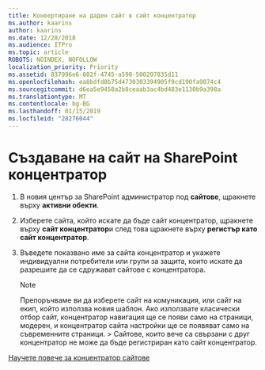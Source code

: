 ```yaml
---
title: Конвертиране на даден сайт в сайт концентратор
ms.author: kaarins
author: kaarins
ms.date: 12/28/2018
ms.audience: ITPro
ms.topic: article
ROBOTS: NOINDEX, NOFOLLOW
localization_priority: Priority
ms.assetid: 837996e6-802f-4745-a590-500207835d11
ms.openlocfilehash: ea8bdfd8b75d4730303394905f9cd190fa9074c4
ms.sourcegitcommit: d6ea5e9458a2b8ceaab3ac4bd483e1130b9a398a
ms.translationtype: MT
ms.contentlocale: bg-BG
ms.lasthandoff: 01/15/2019
ms.locfileid: "28276044"
---
```

# <a name="create-a-sharepoint-hub-site"></a>Създаване на сайт на SharePoint концентратор

1. В новия център за SharePoint администратор под **сайтове**, щракнете върху **активни обекти**. 
    
2. Изберете сайта, който искате да бъде сайт концентратор, щракнете върху **сайт концентратор**и след това щракнете върху **регистър като сайт концентратор**. 
    
3. Въведете показвано име за сайта концентратор и укажете индивидуални потребители или групи за защита, които искате да разрешите да се сдружават сайтове с концентратора.
    
    > [!NOTE]
    >  Препоръчваме ви да изберете сайт на комуникация, или сайт на екип, който използва новия шаблон. Ако използвате класически отбор сайт, концентратор навигация ще се появи само на страници, модерен, и концентратор сайта настройки ще се появяват само на съвременните страници. > Сайтове, които вече са свързани с друг концентратор не може да бъде регистриран като сайт концентратор. 
  
[Научете повече за концентратор сайтове](https://go.microsoft.com/fwlink/?linkid=869149)
  

